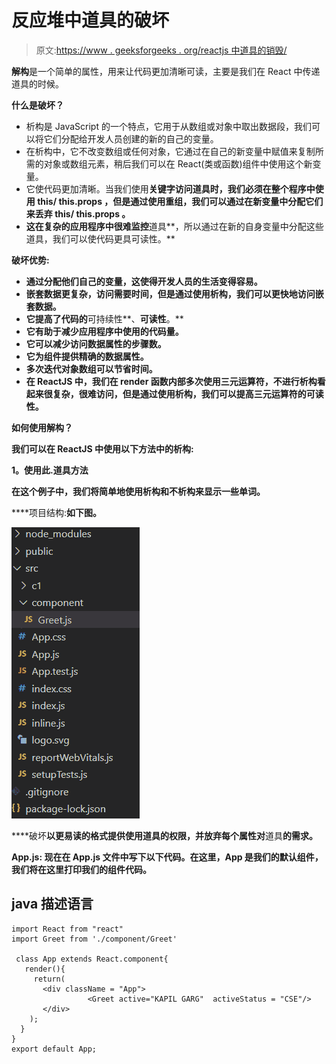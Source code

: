 # 反应堆中道具的破坏

> 原文:[https://www . geeksforgeeks . org/reactjs 中道具的销毁/](https://www.geeksforgeeks.org/destructuring-of-props-in-reactjs/)

**解构**是一个简单的属性，用来让代码更加清晰可读，主要是我们在 React 中传递道具的时候。

**什么是破坏？**

*   析构是 JavaScript 的一个特点，它用于从数组或对象中取出数据段，我们可以将它们分配给开发人员创建的新的自己的变量。
*   在析构中，它不改变数组或任何对象，它通过在自己的新变量中赋值来复制所需的对象或数组元素，稍后我们可以在 React(类或函数)组件中使用这个新变量。
*   它使代码更加清晰。当我们使用[](https://www.geeksforgeeks.org/this-in-javascript/)**关键字访问道具时，我们必须在整个程序中使用 **this/ this.props** ，但是通过使用重组，我们可以通过在新变量中分配它们来丢弃 **this/ this.props** 。**
*   **这在复杂的应用程序中很难监控**道具**，所以通过在新的自身变量中分配这些道具，我们可以使代码更具可读性。**

****破坏优势:****

*   **通过分配他们自己的变量，这使得开发人员的生活变得容易。**
*   **嵌套数据更复杂，访问需要时间，但是通过使用析构，我们可以更快地访问嵌套数据。**
*   **它提高了代码的**可持续性**、**可读性**。**
*   **它有助于减少应用程序中使用的代码量。**
*   **它可以减少访问数据属性的步骤数。**
*   **它为组件提供精确的数据属性。**
*   **多次迭代对象数组可以节省时间。**
*   **在 ReactJS 中，我们在 render 函数内部多次使用三元运算符，不进行析构看起来很复杂，很难访问，但是通过使用析构，我们可以提高三元运算符的可读性。**

****如何使用解构？****

**我们可以在 ReactJS 中使用以下方法中的析构:**

****1。使用此.道具方法****

**在这个例子中，我们将简单地使用析构和不析构来显示一些单词。**

****项目结构:**如下图。**

**![](img/ed17a938a11cdb582b8e994cc96ef04b.png)**

****破坏**以更易读的格式提供使用道具的权限，并放弃每个属性对**道具**的需求。**

****App.js:** 现在在 App.js 文件中写下以下代码。在这里，App 是我们的默认组件，我们将在这里打印我们的组件代码。**

## **java 描述语言**

```
import React from "react"
import Greet from './component/Greet'

 class App extends React.component{
   render(){
     return(
       <div className = "App">
                 <Greet active="KAPIL GARG"  activeStatus = "CSE"/>
       </div>
    );
  }
}
export default App;
```